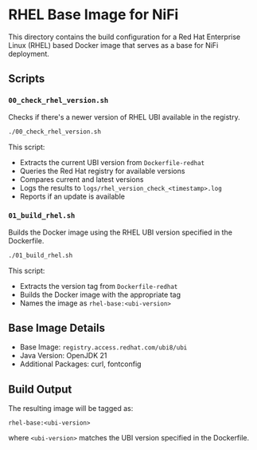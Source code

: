 # RHEL Base Image for NiFi

This directory contains the build configuration for a Red Hat Enterprise Linux (RHEL) based Docker image that serves as a base for NiFi deployment.

## Scripts

### `00_check_rhel_version.sh`
Checks if there's a newer version of RHEL UBI available in the registry.
```bash
./00_check_rhel_version.sh
```
This script:
- Extracts the current UBI version from `Dockerfile-redhat`
- Queries the Red Hat registry for available versions
- Compares current and latest versions
- Logs the results to `logs/rhel_version_check_<timestamp>.log`
- Reports if an update is available

### `01_build_rhel.sh`
Builds the Docker image using the RHEL UBI version specified in the Dockerfile.
```bash
./01_build_rhel.sh
```
This script:
- Extracts the version tag from `Dockerfile-redhat`
- Builds the Docker image with the appropriate tag
- Names the image as `rhel-base:<ubi-version>`

## Base Image Details
- Base Image: `registry.access.redhat.com/ubi8/ubi`
- Java Version: OpenJDK 21
- Additional Packages: curl, fontconfig

## Build Output
The resulting image will be tagged as:
```
rhel-base:<ubi-version>
```
where `<ubi-version>` matches the UBI version specified in the Dockerfile. 